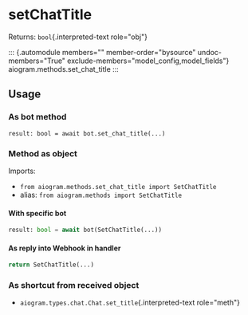 # setChatTitle

Returns: `bool`{.interpreted-text role="obj"}

::: {.automodule members="" member-order="bysource" undoc-members="True" exclude-members="model_config,model_fields"}
aiogram.methods.set_chat_title
:::

## Usage

### As bot method

``` 
result: bool = await bot.set_chat_title(...)
```

### Method as object

Imports:

-   `from aiogram.methods.set_chat_title import SetChatTitle`
-   alias: `from aiogram.methods import SetChatTitle`

#### With specific bot

``` python
result: bool = await bot(SetChatTitle(...))
```

#### As reply into Webhook in handler

``` python
return SetChatTitle(...)
```

### As shortcut from received object

-   `aiogram.types.chat.Chat.set_title`{.interpreted-text role="meth"}
